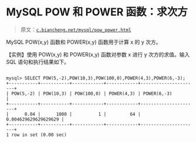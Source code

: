 # MySQL POW 和 POWER 函数：求次方

> 原文：[`c.biancheng.net/mysql/pow_power.html`](http://c.biancheng.net/mysql/pow_power.html)

MySQL POW(x,y) 函数和 POWER(x,y) 函数用于计算 x 的 y 次方。

【实例】使用 POW(x,y) 和 POWER(x,y) 函数对参数 x 进行 y 次方的求值。输入 SQL 语句和执行结果如下。

```

mysql> SELECT POW(5,-2),POW(10,3),POW(100,0),POWER(4,3),POWER(6,-3);
+-----------+-----------+------------+------------+----------------------+
| POW(5,-2) | POW(10,3) | POW(100,0) | POWER(4,3) | POWER(6,-3)          |
+-----------+-----------+------------+------------+----------------------+
|      0.04 |      1000 |          1 |         64 | 0.004629629629629629 |
+-----------+-----------+------------+------------+----------------------+
1 row in set (0.00 sec)
```